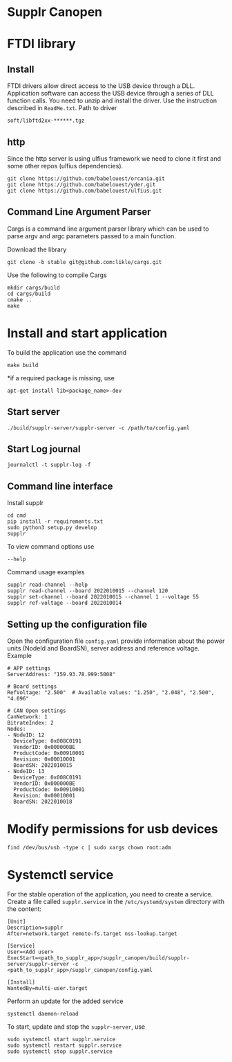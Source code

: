 # Supplr Canopen

# FTDI library
## Install
FTDI drivers allow direct access to the USB device through a DLL. Application software can access the USB device through a series of DLL function calls. You need to unzip and install the driver. Use the instruction described in `ReadMe.txt`. Path to driver
```
soft/libftd2xx-******.tgz
```

## http
Since the http server is using ulfius framework we need to clone it first and some other repos (ulfius dependencies).

```
git clone https://github.com/babelouest/orcania.git
git clone https://github.com/babelouest/yder.git
git clone https://github.com/babelouest/ulfius.git
```

## Command Line Argument Parser
Сargs is a command line argument parser library which can be used to parse argv and argc parameters passed to a main function.

Download the library
```
git clone -b stable git@github.com:likle/cargs.git
```
Use the following to compile Cargs
```
mkdir cargs/build
cd cargs/build
cmake ..
make
```

# Install and start application
To build the application use the command
```
make build
```
*if a required package is missing, use
```
apt-get install lib<package_name>-dev
```

## Start server
```
./build/supplr-server/supplr-server -c /path/to/config.yaml
```

## Start Log journal
```
journalctl -t supplr-log -f
```

## Command line interface
Install supplr
```
cd cmd
pip install -r requirements.txt
sudo python3 setup.py develop
supplr
```
To view command options use
```
--help
```
Command usage examples
```
supplr read-channel --help
supplr read-channel --board 2022010015 --channel 120
supplr set-channel --board 2022010015 --channel 1 --voltage 55
supplr ref-voltage --board 2022010014
```

## Setting up the configuration file
Open the configuration file `config.yaml` provide information about the power units (NodeId and BoardSN), server address and reference voltage. Example
```
# APP settings
ServerAddress: "159.93.78.999:5008"

# Board settings
RefVoltage: "2.500"  # Available values: "1.250", "2.048", "2.500", "4.096"

# CAN Open settings
CanNetwork: 1
BitrateIndex: 2
Nodes:
- NodeID: 12
  DeviceType: 0x008C0191
  VendorID: 0x000000BE
  ProductCode: 0x00910001
  Revision: 0x00010001
  BoardSN: 2022010015
- NodeID: 13
  DeviceType: 0x008C0191
  VendorID: 0x000000BE
  ProductCode: 0x00910001
  Revision: 0x00010001
  BoardSN: 2022010018
```

# Modify permissions for usb devices
```
find /dev/bus/usb -type c | sudo xargs chown root:adm
```

# Systemctl service
For the stable operation of the application, you need to create a service. Create a file called `supplr.service` in the `/etc/systemd/system` directory with the content:
```
[Unit]
Description=supplr
After=network.target remote-fs.target nss-lookup.target

[Service]
User=<Add user>
ExecStart=<path_to_supplr_app>/supplr_canopen/build/supplr-server/supplr-server -c <path_to_supplr_app>/supplr_canopen/config.yaml

[Install]
WantedBy=multi-user.target
```
Perform an update for the added service
```
systemctl daemon-reload
```
To start, update and stop the `supplr-server`, use
```
sudo systemctl start supplr.service
sudo systemctl restart supplr.service
sudo systemctl stop supplr.service
